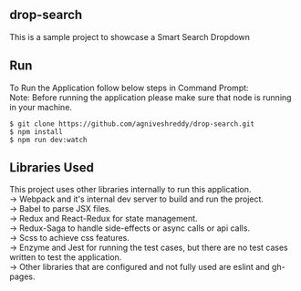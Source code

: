 ## drop-search

This is a sample project to showcase a Smart Search Dropdown

## Run
To Run the Application follow below steps in Command Prompt:<br/>
Note: Before running the application please make sure that node is running in your machine.
```
$ git clone https://github.com/agniveshreddy/drop-search.git
$ npm install
$ npm run dev:watch
```

 
## Libraries Used
This project uses other libraries internally to run this application.<br />
-> Webpack and it's internal dev server to build and run the project.<br />
-> Babel to parse JSX files.<br />
-> Redux and React-Redux for state management.<br />
-> Redux-Saga to handle side-effects or async calls or api calls.<br />
-> Scss to achieve css features.<br />
-> Enzyme and Jest for running the test cases, but there are no test cases written to test the application.<br />
-> Other libraries that are configured and not fully used are eslint and gh-pages.<br />


